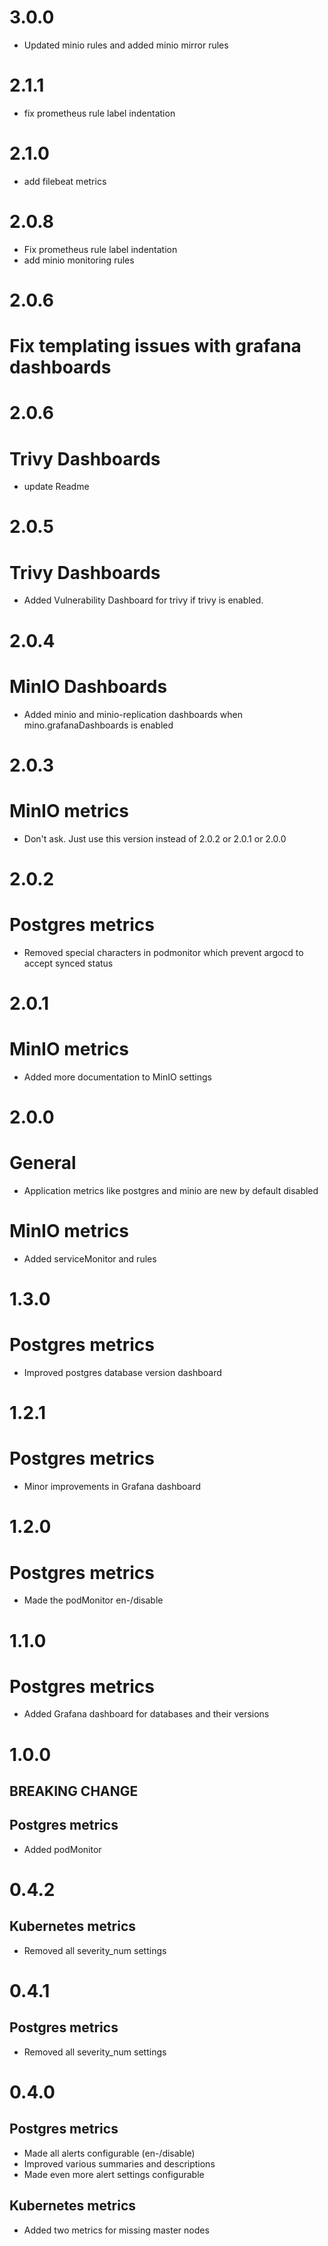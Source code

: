 # 3.0.0
- Updated minio rules and added minio mirror rules

# 2.1.1
- fix prometheus rule label indentation

# 2.1.0
- add filebeat metrics

# 2.0.8

- Fix prometheus rule label indentation
- add minio monitoring rules

# 2.0.6

# Fix templating issues with grafana dashboards

# 2.0.6
# Trivy Dashboards
- update Readme

# 2.0.5
# Trivy Dashboards
- Added Vulnerability Dashboard for trivy if trivy is enabled.

# 2.0.4
# MinIO Dashboards
- Added minio and minio-replication dashboards when mino.grafanaDashboards is enabled

# 2.0.3
# MinIO metrics
- Don't ask. Just use this version instead of 2.0.2 or 2.0.1 or 2.0.0

# 2.0.2
# Postgres metrics
- Removed special characters in podmonitor which prevent argocd to accept synced status

# 2.0.1
# MinIO metrics
- Added more documentation to MinIO settings

# 2.0.0
# General
- Application metrics like postgres and minio are new by default disabled

# MinIO metrics
- Added serviceMonitor and rules

# 1.3.0
# Postgres metrics
- Improved postgres database version dashboard

# 1.2.1
# Postgres metrics
- Minor improvements in Grafana dashboard

# 1.2.0
# Postgres metrics
- Made the podMonitor en-/disable

# 1.1.0
# Postgres metrics
- Added Grafana dashboard for databases and their versions

# 1.0.0
## BREAKING CHANGE
## Postgres metrics
- Added podMonitor

# 0.4.2
## Kubernetes metrics
- Removed all severity_num settings

# 0.4.1
## Postgres metrics
- Removed all severity_num settings

# 0.4.0
## Postgres metrics
- Made all alerts configurable (en-/disable)
- Improved various summaries and descriptions
- Made even more alert settings configurable

## Kubernetes metrics
- Added two metrics for missing master nodes
